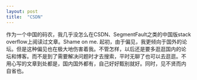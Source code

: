 ```yaml
---
layout: post
title:  "CSDN"
---
```


作为一个中国的码农，我几乎没怎么在CSDN、SegmentFault之类的中国版stack
overflow上阅读过文章。Shame on me. 起初，由于偏见，我更倾向于国外的论
坛。但是这种偏见也在极大地伤害着我。不管怎样，以后还是要多逛逛国内的论
坛和博客。而不是到了需要解决问题时才去搜索，平时无聊了也可以去逛逛。不
用心写的文章到处都是，国内国外都有，自己好好甄别就好。同时，见不贤而内
自省也。
